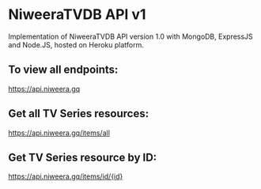 # NiweeraTVDB API v1

Implementation of NiweeraTVDB API version 1.0 with MongoDB, ExpressJS and Node.JS, hosted on Heroku platform.

## To view all endpoints:

https://api.niweera.gq

## Get all TV Series resources:

https://api.niweera.gq/items/all

## Get TV Series resource by ID:

https://api.niweera.gq/items/id/{id}
